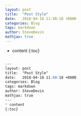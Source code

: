 ```yaml
---
layout: post
title:  "Post Style"
date:   2018-04-18 11:40:18 +0800
categories: Blog
tags: markdown 
author: SteveDevin
mathjax: true
---
```

* content
{:toc}

```markdown

---
layout: post
title:  "Post Style"
date:   2018-04-18 11:40:18 +0800
categories: Blog
tags: markdown 
author: SteveDevin
mathjax: true
---
* content
{:toc}

```

